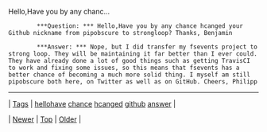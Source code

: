 <!--
title: Hello,Have you by any chance hcanged your Github nickname from pipobscure to strongloop? Thanks, Benjamin
date: 2020-06-28T15:27:00.069Z
tags: hellohave, chance, hcanged, github, answer
-->


Hello,Have you by any chanc...


            ***Question: *** Hello,Have you by any chance hcanged your Github nickname from pipobscure to strongloop? Thanks, Benjamin

            ***Answer: *** Nope, but I did transfer my fsevents project to strong loop. They will be maintaining it far better than I ever could. They have already done a lot of good things such as getting TravisCI to work and fixing some issues, so this means that fsevents has a better chance of becoming a much more solid thing. I myself am still pipobscure both here, on Twitter as well as on GitHub. Cheers, Philipp
            

<!--BOTTOM-POST-NAVIGATION-->
---

| [Tags](tags.md) | [hellohave](tag-hellohave.md) [chance](tag-chance.md) [hcanged](tag-hcanged.md) [github](tag-github.md) [answer](tag-answer.md) |

| [Newer](111200135814.md) | [Top](index.md) | [Older](111656190684.md) |